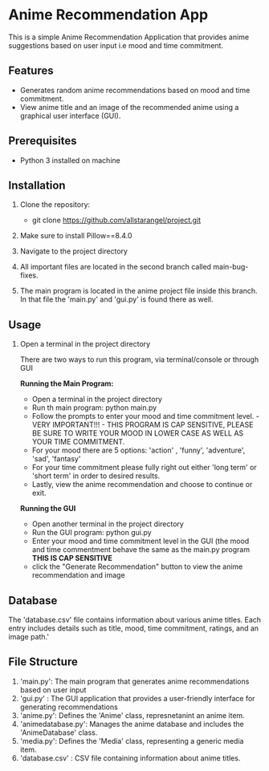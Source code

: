 # Anime Recommendation App

This is a simple Anime Recommendation Application that provides anime suggestions based on user input 
i.e mood and time commitment.

## Features
-  Generates random anime recommendations based on mood and time commitment.
-  View anime title and an image of the recommended anime using a graphical user interface (GUI).

## Prerequisites
- Python 3 installed on machine

## Installation
1. Clone the repository:
   - git clone https://github.com/allstarangel/project.git
2. Make sure to install Pillow==8.4.0
  
3. Navigate to the project directory
4. All important files are located in the second branch called main-bug-fixes.
5. The main program is located in the anime project file inside this branch. In that file the 'main.py' and 'gui.py' is found there as well. 

## Usage 
1. Open a terminal in the project directory

   There are two ways to run this program, via terminal/console or through GUI

   **Running the Main Program:**
     - Open a terminal in the project directory
     - Run th main program:
             python main.py
     - Follow the prompts to enter your mood and time commitment level.
             - VERY IMPORTANT!!!
             - THIS PROGRAM IS CAP SENSITIVE, PLEASE BE SURE TO WRITE YOUR MOOD IN LOWER CASE AS WELL                AS YOUR TIME COMMITMENT.
     - For your mood there are 5 options: 'action' , 'funny', 'adventure', 'sad', 'fantasy'
     - For your time commitment please fully right out either 'long term' or 'short term' in order to          desired results.
     -  Lastly, view the anime recommendation and choose to continue or exit.
  
   **Running the GUI**
     - Open another terminal in the project directory
     - Run the GUI program:
           python gui.py
     - Enter your mood and time commitment level in the GUI (the mood and time commentment behave the          same as the main.py program **THIS IS CAP SENSITIVE** 
     - click the "Generate Recommendation" button to view the anime recommendation and image
  
## Database 

   The 'database.csv' file contains information about various anime titles. Each entry includes         details such as title, mood, time commitment, ratings, and an image path.'

## File Structure
1. 'main.py': The main program that generates anime recommendations based on user input
2. 'gui.py' : The GUI application that provides a user-friendly interface for generating                            recommendations
3. 'anime.py': Defines the 'Anime' class, represnetanint an anime item.
4. 'animedatabase.py': Manages the anime database and includes the 'AnimeDatabase' class.
5. 'media.py': Defines the 'Media' class, representing a generic media item.
6. 'database.csv' : CSV file containing information about anime titles.
  

  
